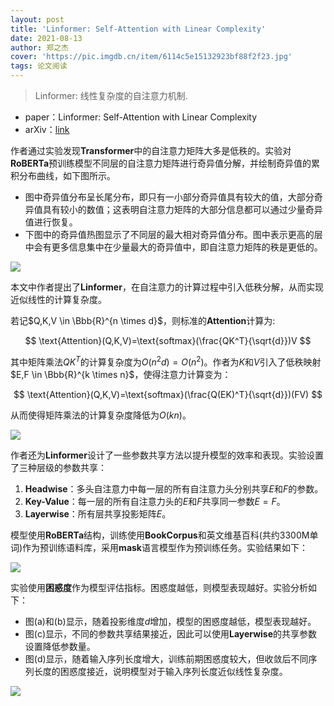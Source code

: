```yaml
---
layout: post
title: 'Linformer: Self-Attention with Linear Complexity'
date: 2021-08-13
author: 郑之杰
cover: 'https://pic.imgdb.cn/item/6114c5e15132923bf88f2f23.jpg'
tags: 论文阅读
---
```


> Linformer: 线性复杂度的自注意力机制.

- paper：Linformer: Self-Attention with Linear Complexity
- arXiv：[link](https://arxiv.org/abs/2006.04768)

作者通过实验发现**Transformer**中的自注意力矩阵大多是低秩的。实验对**RoBERTa**预训练模型不同层的自注意力矩阵进行奇异值分解，并绘制奇异值的累积分布曲线，如下图所示。
- 图中奇异值分布呈长尾分布，即只有一小部分奇异值具有较大的值，大部分奇异值具有较小的数值；这表明自注意力矩阵的大部分信息都可以通过少量奇异值进行恢复。
- 下图中的奇异值热图显示了不同层的最大相对奇异值分布。图中表示更高的层中会有更多信息集中在少量最大的奇异值中，即自注意力矩阵的秩是更低的。

![](https://pic.imgdb.cn/item/6114c60c5132923bf88f8303.jpg)

本文中作者提出了**Linformer**，在自注意力的计算过程中引入低秩分解，从而实现近似线性的计算复杂度。

若记$Q,K,V \in \Bbb{R}^{n \times d}$，则标准的**Attention**计算为:

$$ \text{Attention}(Q,K,V)=\text{softmax}(\frac{QK^T}{\sqrt{d}})V $$

其中矩阵乘法$QK^T$的计算复杂度为$O(n^2d)=O(n^2)$。作者为$K$和$V$引入了低秩映射$E,F \in \Bbb{R}^{k \times n}$，使得注意力计算变为：

$$ \text{Attention}(Q,K,V)=\text{softmax}(\frac{Q(EK)^T}{\sqrt{d}})(FV) $$

从而使得矩阵乘法的计算复杂度降低为$O(kn)$。

![](https://pic.imgdb.cn/item/6114c6365132923bf88fcfc9.jpg)

作者还为**Linformer**设计了一些参数共享方法以提升模型的效率和表现。实验设置了三种层级的参数共享：
1. **Headwise**：多头自注意力中每一层的所有自注意力头分别共享$E$和$F$的参数。
2. **Key-Value**：每一层的所有自注意力头的$E$和$F$共享同一参数$E=F$。
3. **Layerwise**：所有层共享投影矩阵$E$。

模型使用**RoBERTa**结构，训练使用**BookCorpus**和英文维基百科(共约$3300$M单词)作为预训练语料库，采用**mask**语言模型作为预训练任务。实验结果如下：

![](https://pic.imgdb.cn/item/6114c6b65132923bf890be77.jpg)

实验使用**困惑度**作为模型评估指标。困惑度越低，则模型表现越好。实验分析如下：
- 图(a)和(b)显示，随着投影维度$d$增加，模型的困惑度越低，模型表现越好。
- 图(c)显示，不同的参数共享结果接近，因此可以使用**Layerwise**的共享参数设置降低参数量。
- 图(d)显示，随着输入序列长度增大，训练前期困惑度较大，但收敛后不同序列长度的困惑度接近，说明模型对于输入序列长度近似线性复杂度。



![](https://pic.imgdb.cn/item/6114cecf5132923bf8a139ca.jpg)